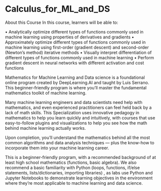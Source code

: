 # Calculus_for_ML_and_DS

About this Course
In this course, learners will be able to:

•  Analytically optimize different types of functions commonly used in machine learning using properties of derivatives and gradients 
•  Approximately optimize different types of functions commonly used in machine learning using first-order (gradient descent) and second-order (Newton’s method) iterative methods
• Visually interpret differentiation of different types of functions commonly used in machine learning
• Perform gradient descent in neural networks with different activation and cost functions 

Mathematics for Machine Learning and Data science is a foundational online program created by DeepLearning.AI and taught by Luis Serrano. This beginner-friendly program is where you’ll master the fundamental mathematics toolkit of machine learning.

Many machine learning engineers and data scientists need help with mathematics, and even experienced practitioners can feel held back by a lack of math skills. This Specialization uses innovative pedagogy in mathematics to help you learn quickly and intuitively, with courses that use easy-to-follow plugins and visualizations to help you see how the math behind machine learning actually works. 

Upon completion, you’ll understand the mathematics behind all the most common algorithms and data analysis techniques — plus the know-how to incorporate them into your machine learning career.

This is a beginner-friendly program, with a recommended background of at least high school mathematics (functions, basic algebra). We also recommend a basic familiarity with Python (loops, functions, if/else statements, lists/dictionaries, importing libraries) , as labs use Python and Jupyter Notebooks to demonstrate learning objectives in the environment where they’re most applicable to machine learning and data science.
